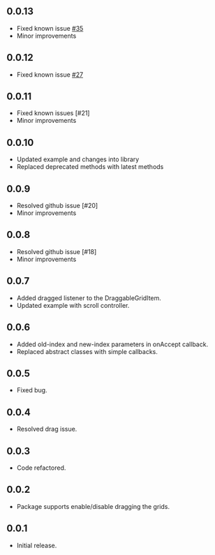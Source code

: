 ## 0.0.13

* Fixed known issue [#35](https://github.com/Mindinventory/flutter_draggable_gridview/issues/35)
* Minor improvements

## 0.0.12

* Fixed known issue [#27](https://github.com/Mindinventory/flutter_draggable_gridview/issues/27)

## 0.0.11

* Fixed known issues [#21]
* Minor improvements

## 0.0.10

* Updated example and changes into library
* Replaced deprecated methods with latest methods

## 0.0.9

* Resolved github issue [#20]
* Minor improvements

## 0.0.8

* Resolved github issue [#18]
* Minor improvements

## 0.0.7

* Added dragged listener to the DraggableGridItem.
* Updated example with scroll controller.

## 0.0.6

* Added old-index and new-index parameters in onAccept callback.
* Replaced abstract classes with simple callbacks.

## 0.0.5

* Fixed bug.

## 0.0.4

* Resolved drag issue.

## 0.0.3

* Code refactored.

## 0.0.2

* Package supports enable/disable dragging the grids.

## 0.0.1

* Initial release.